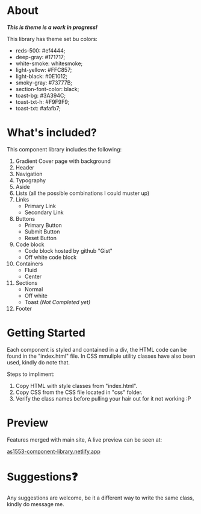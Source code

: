 # About

***This is theme is a work in progress!***

 This library has theme set bu colors:
- reds-500:  #ef4444;
- deep-gray:    #171717;
- white-smoke: whitesmoke;
- light-yellow: #FFC857;
- light-black:  #0E1012;
- smoky-gray:   #73777B;
- section-font-color: black;
- toast-bg:     #3A394C;
- toast-txt-h:  #F9F9F9;
- toast-txt:    #afafb7;

# What's included?
This component library includes the following:
1. Gradient Cover page with background
2. Header
3. Navigation
3. Typography
3. Aside
3. Lists (all the possible combinations I could muster up)
3. Links
    - Primary Link
    - Secondary Link
3. Buttons
    - Primary Button
    - Submit Button
    - Reset Button
3. Code block
    - Code block hosted by github "Gist"
    - Off white code block
3. Containers
    - Fluid
    - Center 
3. Sections
    - Normal
    - Off white
    - Toast *(Not Completed yet)*
3. Footer

# Getting Started
Each component is styled and contained in a div, the HTML code can be found in the "index.html" file. In CSS mmuliple utility classes have also been used, kindly do note that.

Steps to impliment:
1. Copy HTML with style classes from "index.html".
2. Copy CSS from the CSS file located in "css" folder.
3. Verify the class names before pulling your hair out for it not working :P

# Preview
Features merged with main site, A live preview can be seen at:

[as1553-component-library.netlify.app](https://as1553-component-library.netlify.app)

# Suggestions❓
Any suggestions are welcome, be it a different way to write the same class, kindly do message me.
